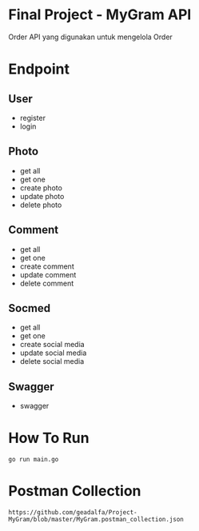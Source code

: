 # Final Project - MyGram API
Order API yang digunakan untuk mengelola Order

# Endpoint
## User
- register
- login
  
## Photo
- get all
- get one
- create photo
- update photo
- delete photo
  
## Comment
- get all
- get one
- create comment
- update comment
- delete comment
  
## Socmed
- get all
- get one
- create social media
- update social media
- delete social media

## Swagger
- swagger

# How To Run
```
go run main.go
```

# Postman Collection
```
https://github.com/geadalfa/Project-MyGram/blob/master/MyGram.postman_collection.json
```
